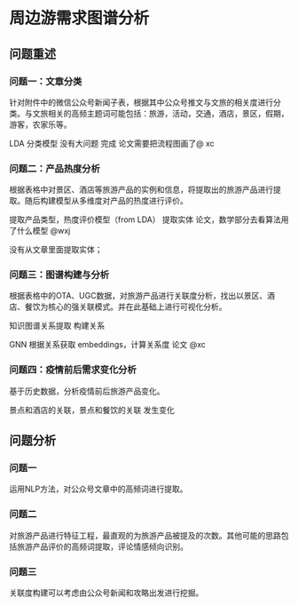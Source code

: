 # 周边游需求图谱分析

## 问题重述

### 问题一：文章分类

针对附件中的微信公众号新闻子表，根据其中公众号推文与文旅的相关度进行分类。与文旅相关的高频主题词可能包括：旅游，活动，交通，酒店，景区，假期，游客，农家乐等。

LDA 分类模型 没有大问题 完成
论文需要把流程图画了@ xc

### 问题二：产品热度分析

根据表格中对景区、酒店等旅游产品的实例和信息，将提取出的旅游产品进行提取。随后构建模型从多维度对产品的热度进行评价。

提取产品类型，热度评价模型（from LDA）
提取实体
论文，数学部分去看算法用了什么模型 @wxj


没有从文章里面提取实体；

### 问题三：图谱构建与分析

根据表格中的OTA、UGC数据，对旅游产品进行关联度分析，找出以景区、酒店、餐饮为核心的强关联模式。并在此基础上进行可视化分析。

知识图谱关系提取
构建关系

GNN 根据关系获取 embeddings，计算关系度
论文 @xc

### 问题四：疫情前后需求变化分析

基于历史数据，分析疫情前后旅游产品变化。

景点和酒店的关联，景点和餐饮的关联 发生变化



## 问题分析

### 问题一

运用NLP方法，对公众号文章中的高频词进行提取。

### 问题二

对旅游产品进行特征工程，最直观的为旅游产品被提及的次数。其他可能的思路包括旅游产品评价的高频词提取，评论情感倾向识别。

### 问题三

关联度构建可以考虑由公众号新闻和攻略出发进行挖掘。